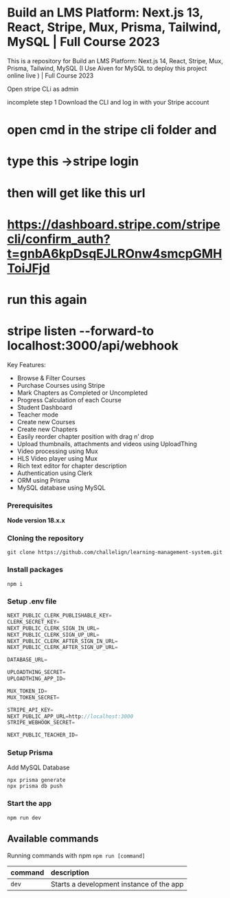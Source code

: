 # Build an LMS Platform: Next.js 13, React, Stripe, Mux, Prisma, Tailwind, MySQL | Full Course 2023

This is a repository for Build an LMS Platform: Next.js 14, React, Stripe, Mux, Prisma, Tailwind, MySQL (I Use Aiven for MySQL to deploy this project online live ) | Full Course 2023

Open stripe CLi as admin

incomplete step 1
Download the CLI and log in with your Stripe account

# open cmd in the stripe cli folder and

# type this ->stripe login

# then will get like this url

# https://dashboard.stripe.com/stripecli/confirm_auth?t=gnbA6kpDsqEJLROnw4smcpGMHToiJFjd

# run this again

# stripe listen --forward-to localhost:3000/api/webhook

Key Features:

- Browse & Filter Courses
- Purchase Courses using Stripe
- Mark Chapters as Completed or Uncompleted
- Progress Calculation of each Course
- Student Dashboard
- Teacher mode
- Create new Courses
- Create new Chapters
- Easily reorder chapter position with drag n’ drop
- Upload thumbnails, attachments and videos using UploadThing
- Video processing using Mux
- HLS Video player using Mux
- Rich text editor for chapter description
- Authentication using Clerk
- ORM using Prisma
- MySQL database using MySQL

### Prerequisites

**Node version 18.x.x**

### Cloning the repository

```shell
git clone https://github.com/challelign/learning-management-system.git
```

### Install packages

```shell
npm i
```

### Setup .env file

```js
NEXT_PUBLIC_CLERK_PUBLISHABLE_KEY=
CLERK_SECRET_KEY=
NEXT_PUBLIC_CLERK_SIGN_IN_URL=
NEXT_PUBLIC_CLERK_SIGN_UP_URL=
NEXT_PUBLIC_CLERK_AFTER_SIGN_IN_URL=
NEXT_PUBLIC_CLERK_AFTER_SIGN_UP_URL=

DATABASE_URL=

UPLOADTHING_SECRET=
UPLOADTHING_APP_ID=

MUX_TOKEN_ID=
MUX_TOKEN_SECRET=

STRIPE_API_KEY=
NEXT_PUBLIC_APP_URL=http://localhost:3000
STRIPE_WEBHOOK_SECRET=

NEXT_PUBLIC_TEACHER_ID=
```

### Setup Prisma

Add MySQL Database

```shell
npx prisma generate
npx prisma db push

```

### Start the app

```shell
npm run dev
```

## Available commands

Running commands with npm `npm run [command]`

| command | description                              |
| :------ | :--------------------------------------- |
| `dev`   | Starts a development instance of the app |
